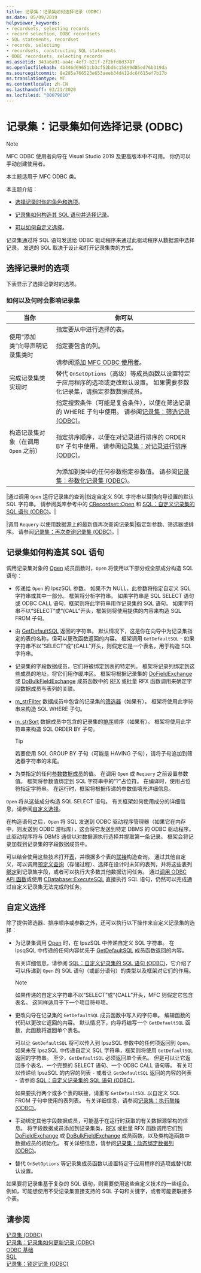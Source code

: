 ```yaml
---
title: 记录集：记录集如何选择记录 (ODBC)
ms.date: 05/09/2019
helpviewer_keywords:
- recordsets, selecting records
- record selection, ODBC recordsets
- SQL statements, recordset
- records, selecting
- recordsets, constructing SQL statements
- ODBC recordsets, selecting records
ms.assetid: 343a6a91-aa4c-4ef7-b21f-2f2bfd0d3787
ms.openlocfilehash: 4b446d69651cb3cf52bd6c15899d85ed76b319da
ms.sourcegitcommit: 8e285a766523e653aeeb34d412dc6f615ef7b17b
ms.translationtype: MT
ms.contentlocale: zh-CN
ms.lasthandoff: 03/21/2020
ms.locfileid: "80079810"
---
```

# <a name="recordset-how-recordsets-select-records-odbc"></a>记录集：记录集如何选择记录 (ODBC)

> [!NOTE]
> MFC ODBC 使用者向导在 Visual Studio 2019 及更高版本中不可用。 你仍可以手动创建使用者。

本主题适用于 MFC ODBC 类。

本主题介绍：

- [选择记录时你的角色和选项](#_core_your_options_in_selecting_records)。

- [记录集如何构造其 SQL 语句并选择记录](#_core_how_a_recordset_constructs_its_sql_statement)。

- [可以如何自定义选择](#_core_customizing_the_selection)。

记录集通过将 SQL 语句发送给 ODBC 驱动程序来通过此驱动程序从数据源中选择记录。 发送的 SQL 取决于设计和打开记录集类的方式。

##  <a name="your-options-in-selecting-records"></a><a name="_core_your_options_in_selecting_records"></a> 选择记录时的选项

下表显示了选择记录时的选项。

### <a name="how-and-when-you-can-affect-a-recordset"></a>如何以及何时会影响记录集

|当你|你可以|
|--------------|-------------|
|使用“添加类”向导声明记录集类时|指定要从中进行选择的表。<br /><br /> 指定要包含的列。<br /><br /> 请参阅[添加 MFC ODBC 使用者](../../mfc/reference/adding-an-mfc-odbc-consumer.md)。|
|完成记录集类实现时|替代 `OnSetOptions`（高级）等成员函数以设置特定于应用程序的选项或更改默认设置。 如果需要参数化记录集，请指定参数数据成员。|
|构造记录集对象（在调用 `Open` 之前）|指定搜索条件（可能是复合条件），以便在筛选记录的 WHERE 子句中使用。 请参阅[记录集：筛选记录 (ODBC)](../../data/odbc/recordset-filtering-records-odbc.md)。<br /><br /> 指定排序顺序，以便在对记录进行排序的 ORDER BY 子句中使用。 请参阅[记录集：对记录进行排序 (ODBC)](../../data/odbc/recordset-sorting-records-odbc.md)。<br /><br /> 为添加到类中的任何参数指定参数值。 请参阅[记录集：参数化记录集 (ODBC)](../../data/odbc/recordset-parameterizing-a-recordset-odbc.md)。|

|通过调用 `Open` 运行记录集的查询|指定自定义 SQL 字符串以替换向导设置的默认 SQL 字符串。 请参阅类库参考中的 [CRecordset::Open](../../mfc/reference/crecordset-class.md#open) 和 [SQL：自定义记录集的 SQL 语句 (ODBC)](../../data/odbc/sql-customizing-your-recordsets-sql-statement-odbc.md)。|

|调用 `Requery` 以使用数据源上的最新值再次查询记录集|指定新参数、筛选器或排序。 请参阅[记录集：再次查询记录集 (ODBC)](../../data/odbc/recordset-requerying-a-recordset-odbc.md)。|

##  <a name="how-a-recordset-constructs-its-sql-statement"></a><a name="_core_how_a_recordset_constructs_its_sql_statement"></a> 记录集如何构造其 SQL 语句

调用记录集对象的 [Open](../../mfc/reference/crecordset-class.md#open) 成员函数时，`Open` 将使用以下部分或全部成分构造 SQL 语句：

- 传递给 `Open` 的 lpszSQL 参数。 如果不为 NULL，此参数将指定自定义 SQL 字符串或其中一部分。 框架将分析字符串。 如果字符串是 SQL SELECT 语句或 ODBC CALL 语句，框架则将此字符串用作记录集的 SQL 语句。 如果字符串不以“SELECT”或“{CALL”开头，框架则将使用提供的内容来构造 SQL FROM 子句。

- 由 [GetDefaultSQL](../../mfc/reference/crecordset-class.md#getdefaultsql) 返回的字符串。 默认情况下，这是你在向导中为记录集指定的表的名称，但可以更改函数返回的内容。 框架调用 `GetDefaultSQL` - 如果字符串不以“SELECT”或“{CALL”开头，则假定它是一个表名，用于构造 SQL 字符串。

- 记录集的字段数据成员，它们将被绑定到表的特定列。 框架将记录列绑定到这些成员的地址，将它们用作缓冲区。 框架将根据记录集的 [DoFieldExchange](../../mfc/reference/crecordset-class.md#dofieldexchange) 或 [DoBulkFieldExchange](../../mfc/reference/crecordset-class.md#dofieldexchange) 成员函数中的 [RFX](../../data/odbc/record-field-exchange-using-rfx.md) 或批量 RFX 函数调用来确定字段数据成员与表列的关联。

- [m_strFilter](../../mfc/reference/crecordset-class.md#m_strfilter) 数据成员中包含的记录集的[筛选器](../../data/odbc/recordset-filtering-records-odbc.md)（如果有）。 框架将使用此字符串来构造 SQL WHERE 子句。

- [m_strSort](../../mfc/reference/crecordset-class.md#m_strsort) 数据成员中包含的记录集的[排序](../../data/odbc/recordset-sorting-records-odbc.md)顺序（如果有）。 框架将使用此字符串来构造 SQL ORDER BY 子句。

   > [!TIP]
   > 若要使用 SQL GROUP BY 子句（可能是 HAVING 子句），请将子句追加到筛选器字符串的末尾。

- 为类指定的任何[参数数据成员](../../data/odbc/recordset-parameterizing-a-recordset-odbc.md)的值。 在调用 `Open` 或 `Requery` 之前设置参数值。 框架将参数值绑定到 SQL 字符串中的“?”占位符。 在编译时，使用占位符指定字符串。 在运行时，框架将根据传递的参数值填充详细信息。

`Open` 将从这些成分构造 SQL SELECT 语句。 有关框架如何使用成分的详细信息，请参阅[自定义选择](#_core_customizing_the_selection)。

在构造语句之后，`Open` 将 SQL 发送到 ODBC 驱动程序管理器（如果它在内存中，则发送到 ODBC 游标库），这会将它发送到特定 DBMS 的 ODBC 驱动程序。 此驱动程序将与 DBMS 通信以对数据源执行选择并提取第一条记录。 框架会将记录加载到记录集的字段数据成员中。

可以结合使用这些技术打开[表](../../data/odbc/recordset-declaring-a-class-for-a-table-odbc.md)，并根据多个表的[联接](../../data/odbc/recordset-performing-a-join-odbc.md)构造查询。 通过其他自定义，可以调用[预定义查询](../../data/odbc/recordset-declaring-a-class-for-a-predefined-query-odbc.md)（存储过程）、选择在设计时未知的表列，并将这些表列[绑定](../../data/odbc/recordset-dynamically-binding-data-columns-odbc.md)到记录集字段，或者可以执行大多数其他数据访问任务。 通过[调用 ODBC API 函数](../../data/odbc/odbc-calling-odbc-api-functions-directly.md)或使用 [CDatabase::ExecuteSQL](../../mfc/reference/cdatabase-class.md#executesql) 直接执行 SQL 语句，仍然可以完成通过自定义记录集无法完成的任务。

##  <a name="customizing-the-selection"></a><a name="_core_customizing_the_selection"></a> 自定义选择

除了提供筛选器、排序顺序或参数之外，还可以执行以下操作来自定义记录集的选择：

- 为记录集调用 [Open](../../mfc/reference/crecordset-class.md#open) 时，在 lpszSQL 中传递自定义 SQL 字符串。 在 lpsqSQL 中传递的任何内容优先于 [GetDefaultSQL](../../mfc/reference/crecordset-class.md#getdefaultsql) 成员函数返回的内容。

   有关详细信息，请参阅 [SQL：自定义记录集的 SQL 语句 (ODBC)](../../data/odbc/sql-customizing-your-recordsets-sql-statement-odbc.md)，它介绍了可以传递到 `Open` 的 SQL 语句（或部分语句）的类型以及框架对它们的作用。

    > [!NOTE]
    >  如果传递的自定义字符串不以“SELECT”或“{CALL”开头，MFC 则假定它包含表名。 这同样适用于下一个项目符号项。

- 更改向导在记录集的 `GetDefaultSQL` 成员函数中写入的字符串。 编辑函数的代码以更改它返回的内容。 默认情况下，向导将编写一个 `GetDefaultSQL` 函数，此函数将返回单个表名。

   可以让 `GetDefaultSQL` 将可以传入到 lpszSQL 参数中的任何项返回到 `Open`。 如果未在 lpszSQL 中传递自定义 SQL 字符串，框架则将使用 `GetDefaultSQL` 返回的字符串。 至少，`GetDefaultSQL` 必须返回单个表名。 但是可以让它返回多个表名、一个完整的 SELECT 语句、一个 ODBC CALL 语句等。 有关可以传递给 lpszSQL 的内容的列表 - 或者让 `GetDefaultSQL` 返回的内容的列表 - 请参阅 [SQL：自定义记录集的 SQL 语句 (ODBC)](../../data/odbc/sql-customizing-your-recordsets-sql-statement-odbc.md)。

   如果要执行两个或多个表的联接，请重写 `GetDefaultSQL` 以自定义 SQL FROM 子句中使用的表列表。 有关详细信息，请参阅[记录集：执行联接 (ODBC)](../../data/odbc/recordset-performing-a-join-odbc.md)。

- 手动绑定其他字段数据成员，可能基于在运行时获取的有关数据源架构的信息。 将字段数据成员添加到记录集类，[RFX](../../data/odbc/record-field-exchange-using-rfx.md) 或批量 RFX 函数调用它们到 [DoFieldExchange](../../mfc/reference/crecordset-class.md#dofieldexchange) 或 [DoBulkFieldExchange](../../mfc/reference/crecordset-class.md#dobulkfieldexchange) 成员函数，以及类构造函数中数据成员的初始化。 有关详细信息，请参阅[记录集：动态绑定数据列 (ODBC)](../../data/odbc/recordset-dynamically-binding-data-columns-odbc.md)。

- 替代 `OnSetOptions` 等记录集成员函数以设置特定于应用程序的选项或替代默认设置。

如果要将记录集基于复杂的 SQL 语句，则需要使用这些自定义技术的一些组合。 例如，可能想使用不受记录集直接支持的 SQL 子句和关键字，或者可能要联接多个表。

## <a name="see-also"></a>请参阅

[记录集 (ODBC)](../../data/odbc/recordset-odbc.md)<br/>
[记录集：记录集如何更新记录 (ODBC)](../../data/odbc/recordset-how-recordsets-update-records-odbc.md)<br/>
[ODBC 基础](../../data/odbc/odbc-basics.md)<br/>
[SQL](../../data/odbc/sql.md)<br/>
[记录集：锁定记录 (ODBC)](../../data/odbc/recordset-locking-records-odbc.md)